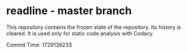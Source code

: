 # readline - master branch

This repository contains the frozen state of the repository.
Its history is cleared. It is used only for static code
analysis with Codacy.

Commit Time: 1729139233